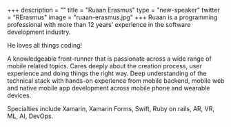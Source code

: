+++
description = ""
title = "Ruaan Erasmus"
type = "new-speaker"
twitter = "RErasmus"
image = "ruaan-erasmus.jpg"
+++
Ruaan is a programming professional with more than 12 years’ experience in the software development industry.

He loves all things coding!

A knowledgeable front-runner that is passionate across a wide range of mobile related topics. Cares deeply about the creation process, user experience and doing things the right way. Deep understanding of the technical stack with hands-on experience from mobile backend, mobile web and native mobile app development across mobile phone and wearable devices.

Specialties include Xamarin, Xamarin Forms, Swift, Ruby on rails, AR, VR, ML, AI, DevOps.